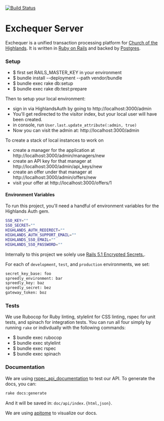 [![Build Status](https://semaphoreci.com/api/v1/projects/6206d25c-dbd3-43f8-9aeb-a2652ab8e7c9/1590710/badge.svg)](https://semaphoreci.com/dailydrip/exchequer-server)

# Exchequer Server

Exchequer is a unified transaction processing platform for
[Church of the Highlands](https://www.churchofthehighlands.com/). It is written
in [Ruby on Rails](http://rubyonrails.org/) and backed by
[Postgres](https://www.postgresql.org/).

### Setup

* $ first set RAILS_MASTER_KEY in your environment
* $ bundle install --deployment --path vendor/bundle
* $ bundle exec rake db:setup
* $ bundle exec rake db:test:prepare

Then to setup your local environment:

* sign in via HighlandsAuth by going to http://localhost:3000/admin
* You'll get redirected to the visitor index, but your local user will have been created.
* in console, run `User.last.update_attribute(:admin, true)`
* Now you can visit the admin at: http://localhost:3000/admin

To create a stack of local instances to work on

* create a manager for the application at http://localhost:3000/admin/managers/new
* create an API key for that manager at http://localhost:3000/admin/api_keys/new
* create an offer under that manager at http://localhost:3000/admin/offers/new
* visit your offer at http://localhost:3000/offers/1

#### Environment Variables

To run this project, you'll need a handful of environment variables for the Highlands Auth gem.

```sh
SSO_KEY=""
SSO_SECRET=""
HIGHLANDS_AUTH_REDIRECT=""
HIGHLANDS_AUTH_SUPPORT_EMAIL=""
HIGHLANDS_SSO_EMAIL=""
HIGHLANDS_SSO_PASSWORD=""
```

Internally to this project we solely use [Rails 5.1 Encrypted Secrets.](https://www.engineyard.com/blog/encrypted-rails-secrets-on-rails-5.1).

For each of `development`, `test`, and `production` environments, we set:

```sh
secret_key_base: foo
spreedly_environment: bar
spreedly_key: baz
spreedly_secret: bez
gateway_token: boz
```

### Tests

We use Rubocop for Ruby linting, stylelint for CSS linting, rspec for unit tests, and spinach for
integration tests. You can run all four simply by running `rake` or indivdually with the following
commands:

* $ bundle exec rubocop
* $ bundle exec stylelint
* $ bundle exec rspec
* $ bundle exec spinach

### Documentation

We are using
[rspec_api_documentation](https://github.com/zipmark/rspec_api_documentation) to
test our API. To generate the docs, you can:

```sh
rake docs:generate
```
And it will be saved in: `doc/api/index.{html,json}`.

We are using [apitome](https://github.com/jejacks0n/apitome) to visualize our docs.

